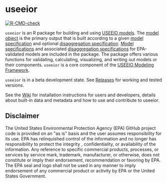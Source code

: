 # useeior
[![R-CMD-check](https://github.com/USEPA/useeior/workflows/R-CMD-check/badge.svg)](https://github.com/USEPA/useeior/actions)

`useeior` is an R package for building and using [USEEIO models](https://www.epa.gov/land-research/us-environmentally-extended-input-output-useeio-models). The [model object](format_specs/Model.md) is the primary output that is built according to a given [model specification](format_specs/ModelSpecification.md) and optional [disaggregation specification](format_specs/DisaggregationSpecification.md). [Model specifications](inst/extdata/modelspecs) and associated [disaggregation specifications](inst/extdata/disaggspecs) for EPA-validated models are included in the package. The package offers various functions for validating, calculating, visualizing, and writing out models or their components. `useeior` is a core component of the [USEEIO Modeling Framework](https://github.com/USEPA/useeio).

`useeior` is in a beta development state. See [Releases](https://github.com/USEPA/useeior/releases) for working and tested versions.

See the [Wiki](https://github.com/USEPA/useeior/wiki) for installation instructions for users and developers, details about built-in data and metadata and how to use and contribute to useeior.

## Disclaimer

The United States Environmental Protection Agency (EPA) GitHub project code is provided on an "as is" basis and the user assumes responsibility for its use.  EPA has relinquished control of the information and no longer has responsibility to protect the integrity , confidentiality, or availability of the information.  Any reference to specific commercial products, processes, or services by service mark, trademark, manufacturer, or otherwise, does not constitute or imply their endorsement, recommendation or favoring by EPA.  The EPA seal and logo shall not be used in any manner to imply endorsement of any commercial product or activity by EPA or the United States Government.
